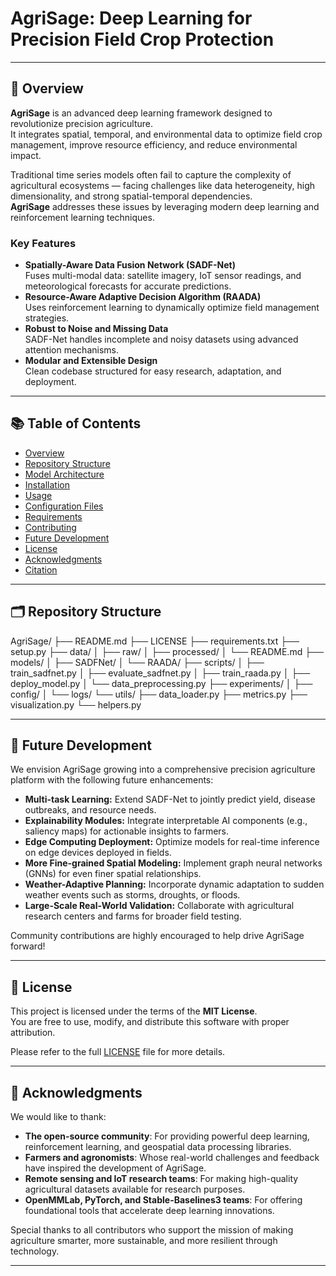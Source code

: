 # AgriSage: Deep Learning for Precision Field Crop Protection

---

## 🌾 Overview

**AgriSage** is an advanced deep learning framework designed to revolutionize precision agriculture.  
It integrates spatial, temporal, and environmental data to optimize field crop management, improve resource efficiency, and reduce environmental impact.

Traditional time series models often fail to capture the complexity of agricultural ecosystems — facing challenges like data heterogeneity, high dimensionality, and strong spatial-temporal dependencies.  
**AgriSage** addresses these issues by leveraging modern deep learning and reinforcement learning techniques.

### Key Features
- **Spatially-Aware Data Fusion Network (SADF-Net)**  
  Fuses multi-modal data: satellite imagery, IoT sensor readings, and meteorological forecasts for accurate predictions.
- **Resource-Aware Adaptive Decision Algorithm (RAADA)**  
  Uses reinforcement learning to dynamically optimize field management strategies.
- **Robust to Noise and Missing Data**  
  SADF-Net handles incomplete and noisy datasets using advanced attention mechanisms.
- **Modular and Extensible Design**  
  Clean codebase structured for easy research, adaptation, and deployment.

---

## 📚 Table of Contents

- [Overview](#-overview)
- [Repository Structure](#-repository-structure)
- [Model Architecture](#-model-architecture)
- [Installation](#-installation)
- [Usage](#-usage)
- [Configuration Files](#-configuration-files)
- [Requirements](#-requirements)
- [Contributing](#-contributing)
- [Future Development](#-future-development)
- [License](#-license)
- [Acknowledgments](#-acknowledgments)
- [Citation](#-citation)

---

## 🗂️ Repository Structure

AgriSage/ ├── README.md ├── LICENSE ├── requirements.txt ├── setup.py ├── data/ │ ├── raw/
│ ├── processed/
│ └── README.md ├── models/ │ ├── SADFNet/
│ └── RAADA/
├── scripts/ │ ├── train_sadfnet.py
│ ├── evaluate_sadfnet.py
│ ├── train_raada.py
│ ├── deploy_model.py
│ └── data_preprocessing.py
├── experiments/ │ ├── config/
│ └── logs/
└── utils/ ├── data_loader.py
├── metrics.py
├── visualization.py
└── helpers.py

---

## 🚀 Future Development

We envision AgriSage growing into a comprehensive precision agriculture platform with the following future enhancements:

- **Multi-task Learning:** Extend SADF-Net to jointly predict yield, disease outbreaks, and resource needs.
- **Explainability Modules:** Integrate interpretable AI components (e.g., saliency maps) for actionable insights to farmers.
- **Edge Computing Deployment:** Optimize models for real-time inference on edge devices deployed in fields.
- **More Fine-grained Spatial Modeling:** Implement graph neural networks (GNNs) for even finer spatial relationships.
- **Weather-Adaptive Planning:** Incorporate dynamic adaptation to sudden weather events such as storms, droughts, or floods.
- **Large-Scale Real-World Validation:** Collaborate with agricultural research centers and farms for broader field testing.

Community contributions are highly encouraged to help drive AgriSage forward!

---

## 📄 License

This project is licensed under the terms of the **MIT License**.  
You are free to use, modify, and distribute this software with proper attribution.

Please refer to the full [LICENSE](LICENSE) file for more details.

---

## 🙏 Acknowledgments

We would like to thank:

- **The open-source community**: For providing powerful deep learning, reinforcement learning, and geospatial data processing libraries.
- **Farmers and agronomists**: Whose real-world challenges and feedback have inspired the development of AgriSage.
- **Remote sensing and IoT research teams**: For making high-quality agricultural datasets available for research purposes.
- **OpenMMLab, PyTorch, and Stable-Baselines3 teams**: For offering foundational tools that accelerate deep learning innovations.

Special thanks to all contributors who support the mission of making agriculture smarter, more sustainable, and more resilient through technology.

---
